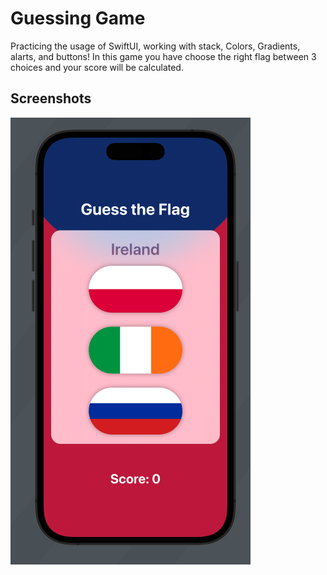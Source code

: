 # Guessing Game

Practicing the usage of SwiftUI, working with stack, Colors, Gradients, alarts, and buttons! In this game you have choose the right flag between 3 choices and your score will be calculated.


## Screenshots

![App Screenshot](https://github.com/nadiaahmadian96/GuessingGame01/blob/main/Screen.png)

